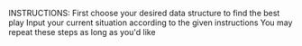 INSTRUCTIONS:
First choose your desired data structure to find the best play
Input your current situation according to the given instructions
You may repeat these steps as long as you'd like
